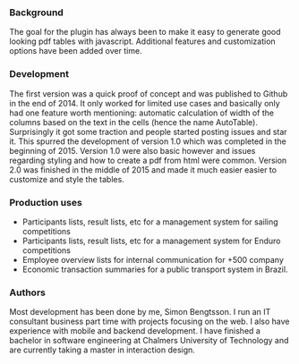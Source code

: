 ### Background
The goal for the plugin has always been to make it easy to generate good looking pdf tables with javascript. Additional features and customization options have been added over time.

### Development
The first version was a quick proof of concept and was published to Github in the end of 2014. It only worked for limited use cases and basically only had one feature worth mentioning: automatic calculation of width of the columns based on the text in the cells (hence the name AutoTable). Surprisingly it got some traction and people started posting issues and star it. This spurred the development of version 1.0 which was completed in the beginning of 2015. Version 1.0 were also basic however and issues regarding styling and how to create a pdf from html were common. Version 2.0 was finished in the middle of 2015 and made it much easier easier to customize and style the tables.

### Production uses
- Participants lists, result lists, etc for a management system for sailing competitions
- Participants lists, result lists, etc for a management system for Enduro competitions
- Employee overview lists for internal communication for +500 company
- Economic transaction summaries for a public transport system in Brazil.

### Authors
Most development has been done by me, Simon Bengtsson. I run an IT consultant business part time with projects focusing on the web. I also have experience with mobile and backend development. I have finished a bachelor in software engineering at Chalmers University of Technology and are currently taking a master in interaction design.